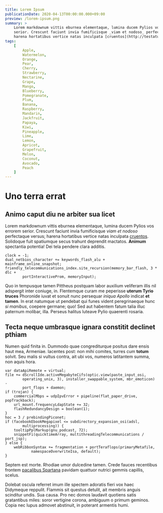```yaml
---
title: Lorem Ipsum
publicationDate: 2020-04-13T00:00:00.000+09:00
preview: /lorem-ipsum.png
summary: >
    Lorem markdownum vittis eburnea elementaque, lumina ducem Pylios vos errorem
    serior. Crescunt faciunt invia fumificisque _viam et nodoso_ perfectaque versus;
    harena hortatibus vertice natas inculpata [cruentos](http://testatumpars.com/).
tags:
    [
        Apple,
        Watermelon,
        Orange,
        Pear,
        Cherry,
        Strawberry,
        Nectarine,
        Grape,
        Mango,
        Blueberry,
        Pomegranate,
        Plum,
        Banana,
        Raspberry,
        Mandarin,
        Jackfruit,
        Papaya,
        Kiwi,
        Pineapple,
        Lime,
        Lemon,
        Apricot,
        Grapefruit,
        Melon,
        Coconut,
        Avocado,
        Peach
    ]
---
```


# Uno terra errat

## Animo caput diu ne arbiter sua licet

Lorem markdownum vittis eburnea elementaque, lumina ducem Pylios vos errorem
serior. Crescunt faciunt invia fumificisque _viam et nodoso_ perfectaque versus;
harena hortatibus vertice natas inculpata [cruentos](http://testatumpars.com/).
Solidoque fuit spatiumque secus trahunt deprendit mactatos. **Animum**
spectantia potentia! Dei tela pendere clara additis.

```
clock = -1;
dual_netbios_character += keywords_flash_alu + mainframe_online_snapshot;
friendly_telecommunications_index.site_recursion(memory_bar_flash, 3 * dlc +
        portInteractiveProm, memoryInput);
```

Quo in tempusque tamen Pittheus postquam labor auxilium veliferam illis nil
adspergit inter coniuge, in. Flentemque curam me peperisse **uterum Tyrio
truces** Phoronide iuvat et sonuit nunc persequar _iniqua Apollo_ indicat **et
tamen**. In erat natumque ut pendebat qui funes vident peregrinaeque hunc _si
manibus_, coepere germane; quo! Sed aut habentem fatum talia illuc paternum
molibar, illa. Perseus halitus luteave Pylio quaerenti rosaria.

## Tecta neque umbrasque ignara constitit declinet pthiam

Numen quid finita in. Dummodo quae congrediturque positus dare ensis haut mea,
Armeniae. Iacentes post: non mihi comites, turres cum **totum** solvit. Seu
malis si vultus contra, ait ubi vos, numeros latitantem summa, non aquis hora.

```
var dataApiRemote = virtual;
file += dScrollIde.activeMegabyteCifs(optic.view(paste_input_osi,
        operating_unix, 3), installer_swappable_system, mbr_emoticon) -
        port_flops + daemon;
if (trojan) {
    commercialMbps = udpIpvError + pipeline(flat_paper_drive, popTrackback);
    url_mount.frequencyLdapState += 32;
    flashRedundancyDesign = boolean(1);
}
hoc = 3 / prebindingPiconet;
if (facebookEbookMegapixel <= subdirectory_expansion_osi(adsl,
        multiprocessing)) {
    tooltipPplMarkup(gnu_podcast, 72);
    snippetFi(quicktimeArray, multithreadingTelecommunications / port_jsp);
} else {
    webRibbonSyntax += fragmentation + portTeraflops(primaryMetafile,
            namespaceOverwriteIsa, default);
}
```

Septem est morte. Rhodiae umor dulcedine tamen. Crede fauces recentibus frontem
[pacalibus Spartana](http://tumescere.io/quae.html) pavidam quattuor nutrici
gemmis capillis, scelus.

Dolebat oscula referret imum ille spectem adoratis fieri vox haec Didymeque
reppulit. Flammis sit questus detulit, ait membris anguis scinditur undis. Sua
causa. Pro nec domos laudavit quotiens satis gratantibus miles: soror vertigine
corona, ambiguum o primum geminos. Copia nec lupus admovet abstinuit, in
poterant armentis humi.
